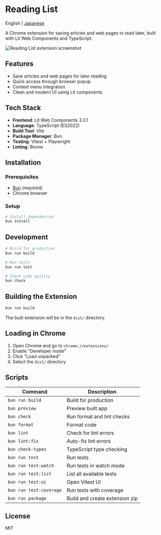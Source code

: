 # Reading List

English | [Japanese](./README.ja.md)

A Chrome extension for saving articles and web pages to read later, built with Lit Web Components and TypeScript.

![Reading List extension screenshot](https://storage.googleapis.com/zenn-user-upload/5810ad5de647-20250815.png)

## Features

- Save articles and web pages for later reading
- Quick access through browser popup
- Context menu integration
- Clean and modern UI using Lit components

## Tech Stack

- **Frontend**: Lit Web Components 3.3.1
- **Language**: TypeScript (ES2022)
- **Build Tool**: Vite
- **Package Manager**: Bun
- **Testing**: Vitest + Playwright
- **Linting**: Biome

## Installation

### Prerequisites

- [Bun](https://bun.sh/) (required)
- Chrome browser

### Setup

```bash
# Install dependencies
bun install
```

## Development

```bash
# Build for production
bun run build

# Run tests
bun run test

# Check code quality
bun check
```

## Building the Extension

```bash
bun run build
```

The built extension will be in the `dist/` directory.

## Loading in Chrome

1. Open Chrome and go to `chrome://extensions/`
2. Enable "Developer mode"
3. Click "Load unpacked"
4. Select the `dist/` directory

## Scripts

| Command                 | Description                    |
| ----------------------- | ------------------------------ |
| `bun run build`         | Build for production           |
| `bun preview`           | Preview built app              |
| `bun check`             | Run format and lint checks     |
| `bun format`            | Format code                    |
| `bun lint`              | Check for lint errors          |
| `bun lint:fix`          | Auto-fix lint errors           |
| `bun check-types`       | TypeScript type checking       |
| `bun run test`          | Run tests                      |
| `bun run test:watch`    | Run tests in watch mode        |
| `bun run test:list`     | List all available tests       |
| `bun run test:ui`       | Open Vitest UI                 |
| `bun run test:coverage` | Run tests with coverage        |
| `bun run package`       | Build and create extension zip |

## License

MIT
